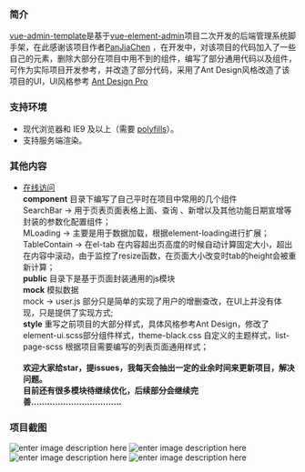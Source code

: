 

### 简介

[vue-admin-template](https://github.com/neveryielding/vue-admin-template)是基于[vue-element-admin](https://github.com/neveryielding/vue-element-admin)项目二次开发的后端管理系统脚手架，在此感谢该项目作者[PanJiaChen](https://github.com/PanJiaChen) ，在开发中，对该项目的代码加入了一些自己的元素，删除大部分在项目中用不到的组件，编写了部分通用代码以及组件，可作为实际项目开发参考，并改造了部分代码，采用了Ant Design风格改造了该项目的UI，UI风格参考 [Ant Design Pro](https://preview.pro.ant.design/#/dashboard/analysis)

### 支持环境
-   现代浏览器和 IE9 及以上（需要  [polyfills](https://ant.design/docs/react/getting-started-cn#%E5%85%BC%E5%AE%B9%E6%80%A7)）。
-   支持服务端渲染。
###  其他内容
-  [在线访问](http://www.stars21.cn/) <br/>
**component** 目录下编写了自己平时在项目中常用的几个组件 <br/>
	SearchBar -> 用于页表页面表格上面、查询 、新增以及其他功能日期宣增等封装的参数化配置组件；<br/>
	MLoading  -> 主要是用于数据加载，根据element-loading进行扩展；<br/>
	TableContain -> 在el-tab 在内容超出页高度的时候自动计算固定大小，超出在内容中滚动，由于监控了resize函数，在页面大小改变时tab的height会被重新计算；<br/>
**public** 目录下是基于页面封装通用的js模块<br/>
**mock**  模拟数据<br/>
	mock -> user.js 部分只是简单的实现了用户的增删查改，在UI上并没有体现，只是提供了实现方式;<br/>
**style**	 重写之前项目的大部分样式，具体风格参考Ant Design，修改了element-ui.scss部分组件样式，theme-black.css 自定义的主题样式，list-page-scss 根据项目需要编写的列表页面通用样式；<br/><br/>
    **欢迎大家给star，提issues，我每天会抽出一定的业余时间来更新项目，解决问题。**<br/>
    **目前还有很多模块待继续优化，后续部分会继续完善..................................<br/>**
### 项目截图
![enter image description here](http://chuantu.biz/t6/338/1530719430x-1404817706.png)
![enter image description here](http://chuantu.biz/t6/338/1530719456x-1404817706.png)
![enter image description here](http://chuantu.biz/t6/338/1530719491x-1404817706.png)
![enter image description here](http://chuantu.biz/t6/338/1530719491x-1404817706.png)

